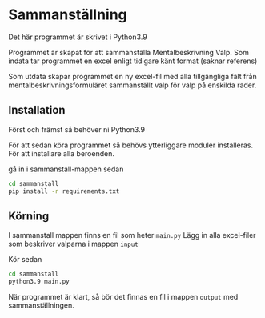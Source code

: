 # Sammanställning
Det här programmet är skrivet i Python3.9

Programmet är skapat för att sammanställa Mentalbeskrivning Valp.
Som indata tar programmet en excel enligt tidigare känt format (saknar referens)

Som utdata skapar programmet en ny excel-fil med alla tillgängliga fält från mentalbeskrivningsformuläret
sammanställt valp för valp på enskilda rader.

## Installation
Först och främst så behöver ni Python3.9

För att sedan köra programmet så behövs ytterliggare moduler installeras.
För att installare alla beroenden.

gå in i sammanstall-mappen sedan
```bash
cd sammanstall 
pip install -r requirements.txt
```

## Körning

I sammanstall mappen finns en fil som heter `main.py`
Lägg in alla excel-filer som beskriver valparna i mappen `input`

Kör sedan

```bash
cd sammanstall 
python3.9 main.py 
```

När programmet är klart, så bör det finnas en fil i mappen `output` med sammanställningen.


